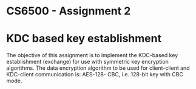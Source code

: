 # CS6500 - Assignment 2 
# KDC based key  establishment
The objective of this assignment is to implement the KDC-based key establishment (exchange) for use
with symmetric key encryption algorithms.
The data encryption algorithm to be used for client-client and KDC-client communication is: AES-128-
CBC, i.e. 128-bit key with CBC mode.
